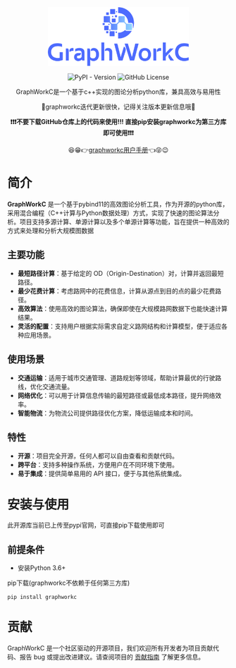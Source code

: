 
<div align="center">
<a href="https://gotrackit.readthedocs.io/en/latest/">
    <img src="docs/_static/logo.svg"  width="320" alt="GoTrackIt"/>
</a>
</div>


<div align=center>

![PyPI - Version](https://img.shields.io/pypi/v/graphworkc)
![GitHub License](https://img.shields.io/github/license/ZheChengData/graphworkc)




GraphWorkC是一个基于c++实现的图论分析python库，兼具高效与易用性

🔑graphworkc迭代更新很快，记得关注版本更新信息哦🔑

**❗❗❗不要下载GitHub仓库上的代码来使用!!!  直接pip安装graphworkc为第三方库即可使用❗❗❗**

😆😁👉[graphworkc用户手册](https://github.com/ZheChengData/graphworkc)👈😝😉

</div>

# 简介
**GraphWorkC** 是一个基于pybind11的高效图论分析工具，作为开源的python库，采用混合编程（C++计算与Python数据处理）方式，实现了快速的图论算法分析。项目支持多源计算、单源计算以及多个单源计算等功能，旨在提供一种高效的方式来处理和分析大规模图数据

## 主要功能

- **最短路径计算**：基于给定的 OD（Origin-Destination）对，计算并返回最短路径。
- **最少花费计算**：考虑路网中的花费信息，计算从源点到目的点的最少花费路径。
- **高效算法**：使用高效的图论算法，确保即使在大规模路网数据下也能快速计算结果。
- **灵活的配置**：支持用户根据实际需求自定义路网结构和计算模型，便于适应各种应用场景。

## 使用场景

- **交通运输**：适用于城市交通管理、道路规划等领域，帮助计算最优的行驶路线，优化交通流量。
- **网络优化**：可以用于计算信息传输的最短路径或最低成本路径，提升网络效率。
- **智能物流**：为物流公司提供路径优化方案，降低运输成本和时间。

## 特性

- **开源**：项目完全开源，任何人都可以自由查看和贡献代码。
- **跨平台**：支持多种操作系统，方便用户在不同环境下使用。
- **易于集成**：提供简单易用的 API 接口，便于与其他系统集成。

# 安装与使用

此开源库当前已上传至pypi官网，可直接pip下载使用即可

## 前提条件

- 安装Python 3.6+

pip下载(graphworkc不依赖于任何第三方库)

```
pip install graphworkc
```

# 贡献

GraphWorkC 是一个社区驱动的开源项目，我们欢迎所有开发者为项目贡献代码、报告 bug 或提出改进建议。请查阅项目的 [贡献指南](https://xio919.aitianhu1.top/CONTRIBUTING.md) 了解更多信息。



